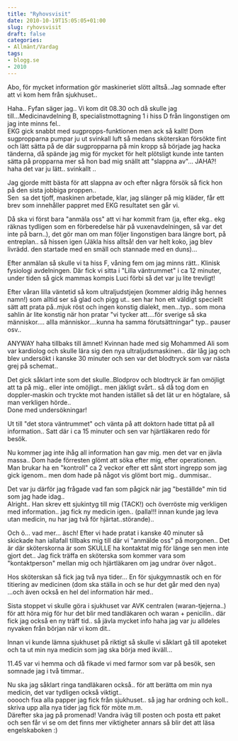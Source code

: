 ```yaml
---
title: "Ryhovsvisit"
date: 2010-10-19T15:05:05+01:00
slug: ryhovsvisit
draft: false
categories:
- Allmänt/Vardag
tags:
- blogg.se
- 2010
---
```

Abo, för mycket information gör maskineriet slött alltså..Jag somnade efter att vi kom hem från sjukhuset..  
  
Haha.. Fyfan säger jag.. Vi kom dit 08.30 och då skulle jag till...Medicinavdelning B, specialistmottagning 1 i hiss D från lingonstigen om jag inte minns fel..  
EKG gick snabbt med sugpropps-funktionen men ack så kallt! Dom sugpropparna pumpar ju ut svinkall luft så medans sköterskan försökte fint och lätt sätta på de där sugpropparna på min kropp så började jag hacka tänderna, då spände jag mig för mycket för helt plötsligt kunde inte tanten sätta på propparna mer så hon bad mig snällt att "slappna av"... JAHA?! haha det var ju lätt.. svinkallt ..  
  
Jag gjorde mitt bästa för att slappna av och efter några försök så fick hon på den sista jobbiga proppen..  
Sen  sa det tjoff, maskinen arbetade, klar, jag slänger på mig kläder, får ett brev som innehåller pappret med EKG resultatet sen går vi.  
  
Då ska vi först bara "anmäla oss" att vi har kommit fram (ja, efter ekg.. ekg räknas tydligen som en förberedelse här på vuxenavdelningen, så var det inte på barn..), det gör man om man följer lingonstigen bara längre bort, på entreplan.. så hissen igen (Jäkla hiss alltså! den var helt koko, jag blev livrädd. den startade med en smäll och stannade med en duns)...  
  
Efter anmälan så skulle vi ta hiss F, våning fem om jag minns rätt.. Klinisk fysiologi avdelningen. Där fick vi sitta i "Lilla väntrummet" i ca 12 minuter, under tiden så gick mammas kompis Luci förbi så det var ju lite trevligt!  
  
Efter våran lilla väntetid så kom ultraljudstjejen (kommer aldrig ihåg hennes namn!) som alltid ser så glad och pigg ut.. sen har hon ett väldigt speciellt sätt att prata på..mjuk röst och ingen konstig dialekt, men...typ.. som mona sahlin är lite konstig när hon pratar "vi tycker att....för sverige så ska människor.... allla människor....kunna ha samma förutsättningar" typ.. pauser osv..  
  
  
ANYWAY haha tillbaks till ämnet! Kvinnan hade med sig Mohammed Ali som var kardiolog och skulle lära sig den nya ultraljudsmaskinen.. där låg jag och blev undersökt i kanske 30 minuter och sen var det blodtryck som var nästa grej på schemat..  
  
Det gick såklart inte som det skulle..Blodprov och blodtryck är fan omöjligt att ta på mig.. eller inte omöjligt.. men jäkligt svårt.. så då tog dom en doppler-maskin och tryckte mot handen istället så det lät ur en högtalare, så man verkligen hörde..  
Done med undersökningar!  
  
  
Ut till "det stora väntrummet" och vänta på att doktorn hade tittat på all information.. Satt där i ca 15 minuter och sen var hjärtläkaren redo för besök.  
  
  
Nu kommer jag inte ihåg all information han gav mig. men det var en jävla massa.. Dom hade förresten glömt att söka efter mig, efter operationen. Man brukar ha en "kontroll" ca 2 veckor efter ett sånt stort ingrepp som jag gick igenom.. men dom hade på något vis glömt bort mig.. dummisar..  
  
Det var ju därför jag frågade vad fan som pågick när jag "beställde" min tid som jag hade idag..  
Alright.. Han skrev ett sjukintyg till mig (TACK!) och överröste mig verkligen med information.. jag fick ny medicin igen.. (palla!!! innan kunde jag leva utan medicin, nu har jag två för hjärtat..störande)..  
  
Och ö... vad mer... äsch! Efter vi hade pratat i kanske 40 minuter så skickade han iallafall tillbaks mig till där vi "anmälde oss" på morgonen.. Det är där sköterskorna är som SKULLE ha kontaktat mig för länge sen men inte gjort det.. Jag fick träffa en sköterska som kommer vara som "kontaktperson" mellan mig och hjärtläkaren om jag undrar över något..  
  
Hos sköterskan så fick jag två nya tider... En för sjukgymnastik och en för titiering av medicinen (dom ska ställa in och se hur det går med den nya) ...och även också en hel del information här med..  
  
Sista stoppet vi skulle göra i sjukhuset var AVK centralen (waran-tjejerna..) för att höra mig för hur det blir med tandläkaren och waran + penicilin.. där fick jag också en ny träff tid.. så jävla mycket info haha jag var ju alldeles nyvaken från början när vi kom dit..  
  
Innan vi kunde lämna sjukhuset på riktigt så skulle vi såklart gå till apoteket och ta ut min nya medicin som jag ska börja med ikväll...  
  
11.45 var vi hemma och då fikade vi med farmor som var på besök, sen somnade jag i två timmar..  
  
Nu ska jag såklart ringa tandläkaren också.. för att berätta om min nya medicin, det var tydligen också viktigt..  
ooooch fixa alla papper jag fick från sjukhuset.. så jag har ordning och koll.. skriva upp alla nya tider jag fick för möte m.m.  
Därefter ska jag på promenad! Vandra iväg till posten och posta ett paket och sen får vi se om det finns mer viktigheter annars så blir det att läsa engelskaboken :)